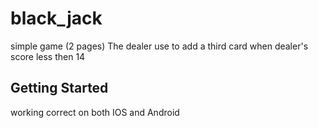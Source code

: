 # black_jack

simple game (2 pages) 
The dealer use to add a third card when dealer's score less then 14 

## Getting Started

working correct on both IOS and Android 
